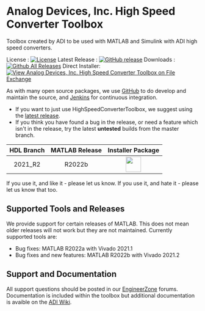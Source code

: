 # Analog Devices, Inc. High Speed Converter Toolbox

Toolbox created by ADI to be used with MATLAB and Simulink with ADI high speed converters.

License : [![License](https://img.shields.io/badge/license-LGPL2-blue.svg)](https://github.com/analogdevicesinc/HighSpeedConverterToolbox/blob/master/LICENSE)
Latest Release : [![GitHub release](https://img.shields.io/github/release/analogdevicesinc/HighSpeedConverterToolbox.svg)](https://github.com/analogdevicesinc/HighSpeedConverterToolbox/releases/latest)
Downloads :  [![Github All Releases](https://img.shields.io/github/downloads/analogdevicesinc/HighSpeedConverterToolbox/total.svg)](https://github.com/analogdevicesinc/HighSpeedConverterToolbox/releases/latest) Direct Installer: [![View Analog Devices, Inc. High Speed Converter Toolbox on File Exchange](https://www.mathworks.com/matlabcentral/images/matlab-file-exchange.svg)](https://www.mathworks.com/matlabcentral/fileexchange/73080-analog-devices-inc-high-speed-converter-toolbox)

As with many open source packages, we use [GitHub](https://github.com/analogdevicesinc/HighSpeedConverterToolbox) to do develop and maintain the source, and [Jenkins](https://jenkins.io/) for continuous integration.
  - If you want to just use HighSpeedConverterToolbox, we suggest using the [latest release](https://github.com/analogdevicesinc/HighSpeedConverterToolbox/releases/latest).
  - If you think you have found a bug in the release, or need a feature which isn't in the release, try the latest **untested** builds from the master branch.

| HDL Branch         | MATLAB Release |  Installer Package  |
|:------------------:|:--------------:|:-------------------:|
| 2021_R2            | R2022b         | <a href="http://swdownloads.analog.com/cse/toolboxes/hsx/master/AnalogDevicesHighSpeedConverterToolbox_v22.2.2.mltbx"><img src="https://upload.wikimedia.org/wikipedia/commons/2/21/Matlab_Logo.png" data-canonical-src="https://upload.wikimedia.org/wikipedia/commons/2/21/Matlab_Logo.png" height="40" /></a>|

If you use it, and like it - please let us know. If you use it, and hate it - please let us know that too.

## Supported Tools and Releases

We provide support for certain releases of MATLAB. This does not mean older releases will not work but they are not maintained. Currently supported tools are:
- Bug fixes: MATLAB R2022a with Vivado 2021.1
- Bug fixes and new features: MATLAB R2022b with Vivado 2021.2

## Support and Documentation

All support questions should be posted in our [EngineerZone](https://ez.analog.com/linux-device-drivers/linux-software-drivers) forums. Documentation is included within the toolbox but additional documentation is avaible on the [ADI Wiki](https://wiki.analog.com/resources/tools-software/hsx-toolbox).


